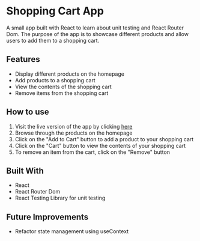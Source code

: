 # Shopping Cart App

A small app built with React to learn about unit testing and React Router Dom. The purpose of the app is to showcase different products and allow users to add them to a shopping cart.

## Features

- Display different products on the homepage
- Add products to a shopping cart
- View the contents of the shopping cart
- Remove items from the shopping cart

## How to use

1. Visit the live version of the app by clicking [here](https://example.com)
2. Browse through the products on the homepage
3. Click on the "Add to Cart" button to add a product to your shopping cart
4. Click on the "Cart" button to view the contents of your shopping cart
5. To remove an item from the cart, click on the "Remove" button

## Built With

- React
- React Router Dom
- React Testing Library for unit testing

## Future Improvements

- Refactor state management using useContext
